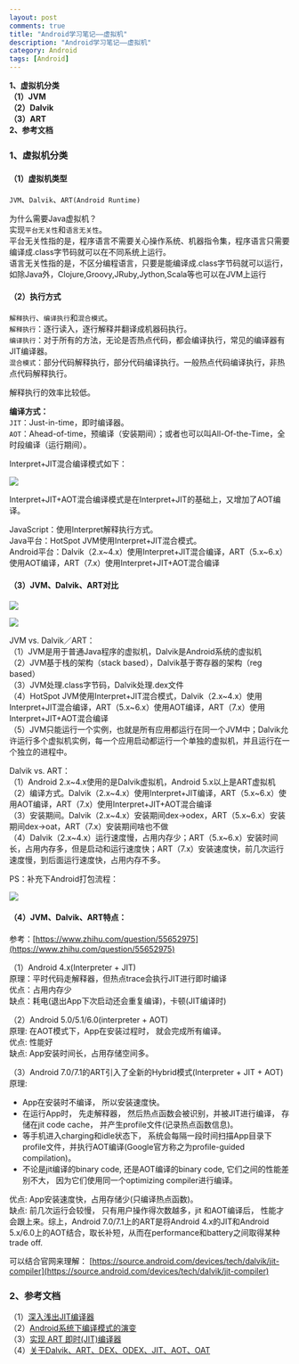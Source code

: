 ```yaml
---
layout: post
comments: true
title: "Android学习笔记——虚拟机"
description: "Android学习笔记——虚拟机"
category: Android
tags: [Android]
---
```


**1、虚拟机分类**    
**（1）JVM**    
**（2）Dalvik**    
**（3）ART**    
**2、参考文档**

<!--more-->

### 1、虚拟机分类    

#### （1）虚拟机类型    
`JVM`、`Dalvik`、`ART(Android Runtime)`

为什么需要Java虚拟机？    
实现`平台无关性`和`语言无关性`。    
平台无关性指的是，程序语言不需要关心操作系统、机器指令集，程序语言只需要编译成.class字节码就可以在不同系统上运行。    
语言无关性指的是，不区分编程语言，只要是能编译成.class字节码就可以运行，如除Java外，Clojure,Groovy,JRuby,Jython,Scala等也可以在JVM上运行

#### （2）执行方式    
`解释执行`、`编译执行`和`混合模式`。    
`解释执行`：逐行读入，逐行解释并翻译成机器码执行。    
`编译执行`：对于所有的方法，无论是否热点代码，都会编译执行，常见的编译器有JIT编译器。    
`混合模式`：部分代码解释执行，部分代码编译执行。一般热点代码编译执行，非热点代码解释执行。        

解释执行的效率比较低。

**编译方式：**    
`JIT`：Just-in-time，即时编译器。      
`AOT`：Ahead-of-time，预编译（安装期间）；或者也可以叫All-Of-the-Time，全时段编译（运行期间）。    


Interpret+JIT混合编译模式如下：    

![](/image/2018-05-12-learning-notes-vm/mixed-compile.png)

Interpret+JIT+AOT混合编译模式是在Interpret+JIT的基础上，又增加了AOT编译。


JavaScript：使用Interpret解释执行方式。    
Java平台：HotSpot JVM使用Interpret+JIT混合模式。    
Android平台：Dalvik（2.x~4.x）使用Interpret+JIT混合编译，ART（5.x~6.x）使用AOT编译，ART（7.x）使用Interpret+JIT+AOT混合编译  


#### （3）JVM、Dalvik、ART对比    

![](/image/2018-05-12-learning-notes-vm/jvm-dvm.png)

![](/image/2018-05-12-learning-notes-vm/jvm-dalvik-art.svg)
  

JVM vs. Dalvik／ART：    
（1）JVM是用于普通Java程序的虚拟机，Dalvik是Android系统的虚拟机    
（2）JVM基于栈的架构（stack based），Dalvik基于寄存器的架构（reg based）    
（3）JVM处理.class字节码，Dalvik处理.dex文件    
（4）HotSpot JVM使用Interpret+JIT混合模式，Dalvik（2.x~4.x）使用Interpret+JIT混合编译，ART（5.x~6.x）使用AOT编译，ART（7.x）使用Interpret+JIT+AOT混合编译    
（5）JVM只能运行一个实例，也就是所有应用都运行在同一个JVM中；Dalvik允许运行多个虚拟机实例，每一个应用启动都运行一个单独的虚拟机，并且运行在一个独立的进程中。

Dalvik vs. ART：    
（1）Android 2.x~4.x使用的是Dalvik虚拟机，Android 5.x以上是ART虚拟机    
（2）编译方式。Dalvik（2.x~4.x）使用Interpret+JIT编译，ART（5.x~6.x）使用AOT编译，ART（7.x）使用Interpret+JIT+AOT混合编译    
（3）安装期间。Dalvik（2.x~4.x）安装期间dex->odex，ART（5.x~6.x）安装期间dex->oat，ART（7.x）安装期间啥也不做    
（4）Dalvik（2.x~4.x）运行速度慢，占用内存少；ART（5.x~6.x）安装时间长，占用内存多，但是启动和运行速度快；ART（7.x）安装速度快，前几次运行速度慢，到后面运行速度快，占用内存不多。    

PS：补充下Android打包流程：

![](/image/2018-05-12-learning-notes-vm/android-package.png)


#### （4）JVM、Dalvik、ART特点：    

参考：[https://www.zhihu.com/question/55652975](https://www.zhihu.com/question/55652975)    

（1）Android 4.x(Interpreter + JIT)    
原理：平时代码走解释器，但热点trace会执行JIT进行即时编译    
优点：占用内存少    
缺点：耗电(退出App下次启动还会重复编译)，卡顿(JIT编译时)    

（2）Android 5.0/5.1/6.0(interpreter + AOT)    
原理: 在AOT模式下，App在安装过程时， 就会完成所有编译。    
优点: 性能好    
缺点: App安装时间长，占用存储空间多。

（3）Android 7.0/7.1的ART引入了全新的Hybrid模式(Interpreter + JIT + AOT)    
原理:

- App在安装时不编译， 所以安装速度快。
- 在运行App时， 先走解释器， 然后热点函数会被识别，并被JIT进行编译， 存储在jit code cache， 并产生profile文件(记录热点函数信息)。
- 等手机进入charging和idle状态下， 系统会每隔一段时间扫描App目录下profile文件，并执行AOT编译(Google官方称之为profile-guided compilation)。
- 不论是jit编译的binary code, 还是AOT编译的binary code, 它们之间的性能差别不大， 因为它们使用同一个optimizing compiler进行编译。    

优点: App安装速度快，占用存储少(只编译热点函数)。    
缺点: 前几次运行会较慢， 只有用户操作得次数越多，jit 和AOT编译后， 性能才会跟上来。综上，Android 7.0/7.1上的ART是将Android 4.x的JIT和Android 5.x/6.0上的AOT结合，取长补短，从而在performance和battery之间取得某种trade off.

可以结合官网来理解： [https://source.android.com/devices/tech/dalvik/jit-compiler](https://source.android.com/devices/tech/dalvik/jit-compiler)    

### 2、参考文档

（1）[深入浅出JIT编译器](https://www.ibm.com/developerworks/cn/java/j-lo-just-in-time/index.html)    
（2）[Android系统下编译模式的演变](http://panwei.info/2017/07/05/Android%E7%B3%BB%E7%BB%9F%E4%B8%8B%E7%BC%96%E8%AF%91%E6%A8%A1%E5%BC%8F%E7%9A%84%E6%BC%94%E5%8F%98/)    
（3）[实现 ART 即时(JIT)编译器](https://source.android.com/devices/tech/dalvik/jit-compiler)    
（4）[关于Dalvik、ART、DEX、ODEX、JIT、AOT、OAT](http://rangerzhou.top/2017/06/30/%E5%85%B3%E4%BA%8EDalvik%E3%80%81ART%E3%80%81DEX%E3%80%81ODEX%E3%80%81JIT%E3%80%81AOT%E3%80%81OAT/)    



